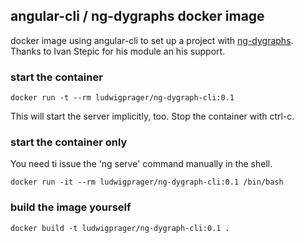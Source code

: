 ## angular-cli / ng-dygraphs docker image
docker image using angular-cli to set up a project with [ng-dygraphs](https://www.npmjs.com/package/ng-dygraphs).
Thanks to Ivan Stepic for his module an his support.

### start the container

```
docker run -t --rm ludwigprager/ng-dygraph-cli:0.1
```

This will start the server implicitly, too.
Stop the container with ctrl-c.


### start the container only
You need ti issue the 'ng serve' command manually in the shell.

```
docker run -it --rm ludwigprager/ng-dygraph-cli:0.1 /bin/bash
```


### build the image yourself

```
docker build -t ludwigprager/ng-dygraph-cli:0.1 .
```
